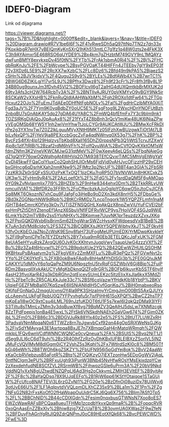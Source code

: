 # IDEF0-Diagram

Link od dijagrama

https://viewer.diagrams.net/?tags=%7B%7D&highlight=0000ff&edit=_blank&layers=1&nav=1&title=IDEF0%20Diagram.drawio#R7V1be6I6F%2F41vRweSDh5aQ97ttNp7TN2z7dn33xPKoxikbgR7eHX7yBEIQmKyKnSXrQ1hKh513mtLC7g1fz1q48W0zts2e4FkK3XC3h9AYAimxr5E468RSO6qUYDE9%2Bx4km7gZHzbtM749GVY9nL1MQAYzdwFunBMfY8exykxpDv45f0tN%2FYTb%2FrAk1sbmA0Ri4%2F%2Bj%2FHCqbRqKnJu%2FE%2FbWcype%2BsyPGVOaKT44HlFFn4JTEEby7glY9xEP03f72y3XDz6L5E9%2F2RcXX7wXzbC%2FLc8Dz6%2Bfd49n9kPA5%2BjaezS2c5Hn%2BJV1kjdxV%2F4Qugu2S9y9%2BYLEs%2BdfAWb4X%2B7wrTC1%2BWG6D6ZIKiLgjYl7vr5L9J%2BPfhx3Dwz8%2Fh9f23cFr%2Fr8fh3fBy8L1P34B80ug9ounxJm3fDvh45Vl2%2BOFlcvll6gT2aIHG4dUXQmtkbBrMXfJK2d69tv3Afs3cH2W764RcbTy3A%2F%2BNTIlvAJRUY0pVKMYvO9yBGY9Nk5ir8SCKaW2yXXsHB%2FknRuQIdIAAHWaXbM%2Fqh2ROXo1dtFw64%2FTGpHcxut22OJo%2FuEmJTdAEe0DHfNtFgbNOLy%2Fal%2FgdHrCzIbMYA0jXiTFgd3aJV%2F7Yjm9K0vqBdbZY0oUC5E%2FsgFtog9L2WxcHDnYNOFUtBzh2nbqBU7sGnAbKAY5dp27gDA64UYA8C%2FmWQ4bfEfmFx7Y3c9bIm9nk1TOZSlRKgDiAiQoJ0pAuAx8%2F21fYxT4Z8bBnh3rQcV1miKw48UK6INjaZPwyVEgOMSb68YW5Y1nh2wjVmYhwTtJoLCYGr9AUKCAtWJU%2BMwXcFRkDlrPe2g3YX1nvTw7Z0Z2lkLguuMVyXNtH9MKTz05lFzhXwBUzgwkTiOt1At7LBbiLvNxQP%2FjYeV9ja8PEXccbGgcZvFa4qdNWnvq0X53g7%2FhK%2BP%2BvcFzS4lfXr4lp129HqlzysTbKbd8XalI165DhZl0rppsNPb3Q1iWtSTcrvJfZXwV4jp8c1zlf7tRlBj%2Bzaf2rdM6hVFh%2FolfQvuWiA%2BxCVfOQyKXktOM1sWfdmZNfm3K2VneVKWCMJwG31qtMeV%2F0wXeeyA6eLQSs%2FbqNAjeGgdZ1gQlYP76owOQWqlhgAt4WHVq2O7Mj938TEfCQvxrTiMC5MhVgEIWgYaYCvDl45kwFFQaColYIuxCo2QqhSHUIOrMs6FjdVjd0vAHJycOFizzHP29xCEHbxGHncg6qDsrhKXah2nmKNw9%2FIMtz3p2NcUF%2BBT4an3GIA%2FbSRl7zzKR3jZk0rSQFxS5UOzPxKTxOQT1jjzCKu7roRP5O7bVNVWUn8HKXCxkZ5UK3w%2FvHm9vR4%2F2AzLoefOt%2F%2FdG%2Fy1srdDaQM5F6yAMOao0YG9kZvNyIaxmIjx77l9%2BHZEb%2F9nHw8344ehx0Dm%2B2TkkRRLyUWnmcuilVlAT%2BtfDR2p3FFRh%2FoCffecbzkAJoOgjlpYC6qwO5irJtoCyJlCFASq8MKT6OkoznN7xhCpu9FJafgFo3jHeBo9oD2Xn3kdX8nrH5%2FDbsGe%2Bd3kZGGNprhNW9dRpb%2BtKCrRMlDz7LncpTngork1W5YQPZFLmfn1naMjGHTB4eCmrcKOfVg3kOv7UTiSZFNSQGHLXpAkQzX8npZwViUYuFCVEI2bFexHmPtZt5DhYZtenoEf1AnzX6SbuVNflFDFRvlWCP9ys7HojVOF4SGJq9WjE6LmkYb2t2mTVB8y2ss5YloNHXv%2BKpmxe7UuvNK1prTeuzdzXZvxJXKq%2FPpiGQKDWxb6IsBrimSm62EhgWrarSWZcHysxKFWdpesdVxB1BeB%2BK7uAn3dVMd8cldg%2FS3ZZ%2BjCQBKXsJKItY5QPEWibhyXkJT%2F0kvHIIj3fvOcKbEOJaZNoZcWsK9ESny8faH73UFogMeUPUmEDXjYrMDwpKkvkIeY%2Fil9gPpniCPeTe7EYZDtzN%2BY7xIua9mR0Eb3ETELQKcJqFxUK%2FGM8eUjA5eHYvuRzkZArqQU6OJvK0cXKhtynJugpVwyTsaupUwG4zzzVXf%2FBu%2Bz3Za4t6Hcvwl%2FO%2B9pdoXUe2YQ%2B42QEwWZHUtLQSOHM9KBHxuPsBAsatym2g%2FkgV6Xy2ZmMXFLu%2BuR3ePQz%2FGVwNvt2cYYq%2FCK0YktFL%2FXB0okBwkFAq8y8hHwMYhDlSGj3b%2FE0GQlvJkMCAKXYU1dM0yY6q1qQaPeZM9U6NpgzfnU5tvRqFGSZWbjV6Gj8Bjp%2FuiPRDm2BasvqllXykAkUCYvMgKbDknqQIZFo9rGR%2BOFb6IkuyrKb5STF6hyIf4asH23fIvoXarR42g3kDbRGhn2qtEjcevSUmLEKzc5ltzEIixXsJIa6kxX5MdZlHc%2FbeTc9cZR5CALKkJule33c7%2BSf6cqVazwYfHdkKlb18YbtP%2BKVUlqieFGEZFMbBaII07KqSzwE6llSNjANlldIH5CvfGqriKqJ%2BiH0mabxeoRsoOKjfpFGnNaOJ2mqgUcvnsOY4la9PK3SHzaImyYrCmgJmO00BtS5AxQJUYxoLcAeeyhLUkFgFRpbU0Q7YFPvvhgfu5r7jsfPjHH61SoXPQf%2BwCZ2hsTP7mKpEa1l8wOC9xtCsu4iLML769nJzfuKDOT6tU1F5s7kwI6l2qkQzDMa93lYFlS3TiItu8sTMmLyZMm3v3dqBuwXf8vg79BqMZV3QeAlHJ5dsLw7XNMlzcgk8ZzTPdFpepjs1onBa4E5wxL%2FtSk6VNSkdhNAEh2GaVGw674%2FGim0ZKjbL%2Fm0%2FB86c3%2BDGVJuRk88YIx40z2e5%2FS%2BtUT7LUWZxRH3PadvaVNmMpqaN0x6TTWZz8rn7pJgwvbCxf92qn44gOpSRjXWeNsGJKg%2FiySdYMAyya43E1Asrtpqa8BxJE7n7XBmqpGaH4nMatqWRmqh%2FQWmklpL1FQv6wnVCdfWNNCWQNCe0cyQneua%2FA%2BSUlS%2Bvq2NiT1J1dSeg9JLI6cC6dT9uhi%2Bz2R4OlhfZzRzOvDhKBxIUFBLEIBXzZSorlVL5IN2JMuFcVQVlMvM8dIGgm0iCY2VshZ5s3KqhI%2Fx7WtlrdSzKl0c8%2BM50TfbGi46eWh%2B8TWOh6kgZSKZY%2FbUFN956j5pGdYej8ok%2BvV24aaWrxKaOcbRVlebzusB5aFotR%2Btq%2FOQjKzyO7iEXTzonHw5EDoGgWV2jAqL0ntfNCIgm3ePU%2BRFxuUgh93jPunW3BNb45NvHfwROsYMsEkixdzpYCw2zXexdehfudNE8SCfZVL2RSrmWB%2FihwpzGSIe6uPrm3A%2F20bV9NkdVddNQ1yXxN8gUZtwdENZQPqLl6Ad3Hg2oCkkymLZMIH3EVltEF%2B9yjtAy2F%2F8c%2BaYaQDsq78X9UJqEEFq%2B1RjW6pp61KStYOtajqoe1STaGUjW%2FcUfco8NAFTEVi3L6rzGZvNI1%2FG20e%2BzDfnOj08uziDx78UilWxj63otUvE66U%2F1LF1AqIpvtdVVQLpmDLXhCZ35x9%2BLa1m%2F1Pn%2FZg7NFsG2N82rFxsKoOfO2fHaWpapOuUidrC5KJ6Qq6X756%2Bljm7ASfOTp5%2FL%2BBChNID%2B44cCDIXGdn%2Fesim0nqxbusGTWNsN7Xoo8oES7EWZcWawRAFsBPCQaa8ueuTFHMp1zcpdbYkvxQp9maR%2B%2FopqcRVR0xoQnAasEnZZBxXIv%2Bhiw8zjg7XZcUaTB%2B3ovmUA0XWas2F9wZfeN%2BFDuyFhAGnYgRtJlQ9ZdrQNPmJ0oC89HEotXfQk68%2BvcPEWCWD%2FwE%3D
